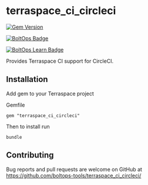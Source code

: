 # terraspace_ci_circleci

[![Gem Version](https://badge.fury.io/rb/terraspace_ci_circleci.png)](http://badge.fury.io/rb/terraspace_ci_circleci)

[![BoltOps Badge](https://img.boltops.com/boltops/badges/boltops-badge.png)](https://www.boltops.com)

[![BoltOps Learn Badge](https://img.boltops.com/boltops-learn/boltops-learn.png)](https://learn.boltops.com)

Provides Terraspace CI support for CircleCI.

## Installation

Add gem to your Terraspace project

Gemfile

    gem "terraspace_ci_circleci"

Then to install run

    bundle

## Contributing

Bug reports and pull requests are welcome on GitHub at https://github.com/boltops-tools/terraspace_ci_circleci/
